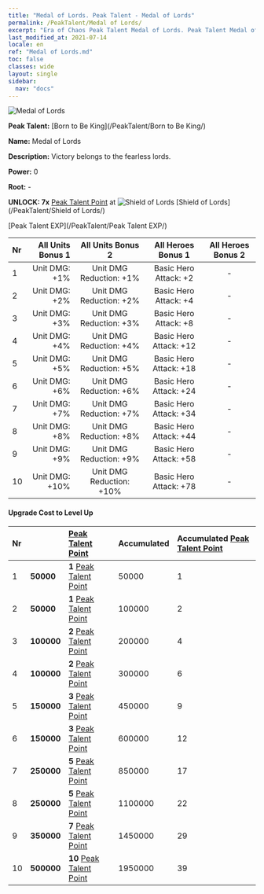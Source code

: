 ```yaml
---
title: "Medal of Lords. Peak Talent - Medal of Lords"
permalink: /PeakTalent/Medal of Lords/
excerpt: "Era of Chaos Peak Talent Medal of Lords. Peak Talent Medal of Lords. Medal of Lords"
last_modified_at: 2021-07-14
locale: en
ref: "Medal of Lords.md"
toc: false
classes: wide
layout: single
sidebar:
  nav: "docs"
---
```


  ![Medal of Lords](/images/pt/talent_4303.png)

  **Peak Talent:** [Born to Be King](/PeakTalent/Born to Be King/)

  **Name:** Medal of Lords

  **Description:** Victory belongs to the fearless lords.

  **Power:** 0

  **Root:** -

  **UNLOCK: 7x** [Peak Talent Point](/Items/con_934/) at ![Shield of Lords](/images/pt/talent_4302.png) [Shield of Lords](/PeakTalent/Shield of Lords/)

  [Peak Talent EXP](/PeakTalent/Peak Talent EXP/)

  | Nr | All Units Bonus 1 | All Units Bonus 2 | All Heroes Bonus 1 | All Heroes Bonus 2 |
  |:---|--------------:|:-------------:|:-------------:|:-------------:|
  | 1 | Unit DMG: +1% | Unit DMG Reduction: +1% | Basic Hero Attack: +2 | - |
  | 2 | Unit DMG: +2% | Unit DMG Reduction: +2% | Basic Hero Attack: +4 | - |
  | 3 | Unit DMG: +3% | Unit DMG Reduction: +3% | Basic Hero Attack: +8 | - |
  | 4 | Unit DMG: +4% | Unit DMG Reduction: +4% | Basic Hero Attack: +12 | - |
  | 5 | Unit DMG: +5% | Unit DMG Reduction: +5% | Basic Hero Attack: +18 | - |
  | 6 | Unit DMG: +6% | Unit DMG Reduction: +6% | Basic Hero Attack: +24 | - |
  | 7 | Unit DMG: +7% | Unit DMG Reduction: +7% | Basic Hero Attack: +34 | - |
  | 8 | Unit DMG: +8% | Unit DMG Reduction: +8% | Basic Hero Attack: +44 | - |
  | 9 | Unit DMG: +9% | Unit DMG Reduction: +9% | Basic Hero Attack: +58 | - |
  | 10 | Unit DMG: +10% | Unit DMG Reduction: +10% | Basic Hero Attack: +78 | - |


#### Upgrade Cost to Level Up

  | Nr | <i class="fas fa-coins"/> | [Peak Talent Point](/Items/con_934/) | Accumulated <i class="fas fa-coins"/> | Accumulated [Peak Talent Point](/Items/con_934/) |
  |:---|:--------------|:-------------|:-------------|:-------------|
  | 1 | **50000** | **1** [Peak Talent Point](/Items/con_934/) | 50000 | 1 |
  | 2 | **50000** | **1** [Peak Talent Point](/Items/con_934/) | 100000 | 2 |
  | 3 | **100000** | **2** [Peak Talent Point](/Items/con_934/) | 200000 | 4 |
  | 4 | **100000** | **2** [Peak Talent Point](/Items/con_934/) | 300000 | 6 |
  | 5 | **150000** | **3** [Peak Talent Point](/Items/con_934/) | 450000 | 9 |
  | 6 | **150000** | **3** [Peak Talent Point](/Items/con_934/) | 600000 | 12 |
  | 7 | **250000** | **5** [Peak Talent Point](/Items/con_934/) | 850000 | 17 |
  | 8 | **250000** | **5** [Peak Talent Point](/Items/con_934/) | 1100000 | 22 |
  | 9 | **350000** | **7** [Peak Talent Point](/Items/con_934/) | 1450000 | 29 |
  | 10 | **500000** | **10** [Peak Talent Point](/Items/con_934/) | 1950000 | 39 |
